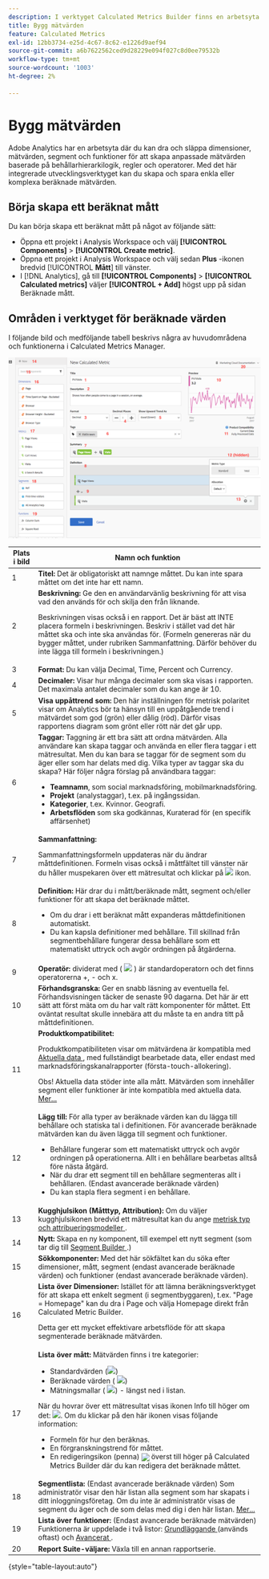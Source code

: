 ```yaml
---
description: I verktyget Calculated Metrics Builder finns en arbetsyta där du kan dra och släppa Dimensioner, mått, segment och funktioner för att skapa anpassade mätvärden baserade på behållarhierarkilogik, regler och operatorer. Med det här integrerade utvecklingsverktyget kan du skapa och spara enkla beräknade mätvärden eller komplexa avancerade beräknade mätvärden.
title: Bygg mätvärden
feature: Calculated Metrics
exl-id: 12bb3734-e25d-4c67-8c62-e1226d9aef94
source-git-commit: a6b7622562ced9d28229e094f027c8d0ee79532b
workflow-type: tm+mt
source-wordcount: '1003'
ht-degree: 2%

---
```


# Bygg mätvärden

Adobe Analytics har en arbetsyta där du kan dra och släppa dimensioner, mätvärden, segment och funktioner för att skapa anpassade mätvärden baserade på behållarhierarkilogik, regler och operatorer. Med det här integrerade utvecklingsverktyget kan du skapa och spara enkla eller komplexa beräknade mätvärden.

## Börja skapa ett beräknat mått

Du kan börja skapa ett beräknat mått på något av följande sätt:

* Öppna ett projekt i Analysis Workspace och välj **[!UICONTROL Components]** > **[!UICONTROL Create metric]**.
* Öppna ett projekt i Analysis Workspace och välj sedan **Plus** -ikonen bredvid [!UICONTROL **Mått**] till vänster.
* I [!DNL Analytics], gå till **[!UICONTROL Components]** > **[!UICONTROL Calculated metrics]** väljer **[!UICONTROL + Add]** högst upp på sidan Beräknade mått.

## Områden i verktyget för beräknade värden

I följande bild och medföljande tabell beskrivs några av huvudområdena och funktionerna i Calculated Metrics Manager.

![](assets/cm_builder_ui.png)

| Plats i bild | Namn och funktion |
|---|---|
| 1 | **Titel:** Det är obligatoriskt att namnge måttet. Du kan inte spara måttet om det inte har ett namn. |
| 2 | **Beskrivning:** Ge den en användarvänlig beskrivning för att visa vad den används för och skilja den från liknande. <p>Beskrivningen visas också i en rapport. Det är bäst att INTE placera formeln i beskrivningen. Beskriv i stället vad det här måttet ska och inte ska användas för. (Formeln genereras när du bygger måttet, under rubriken Sammanfattning. Därför behöver du inte lägga till formeln i beskrivningen.) </p> |
| 3 | **Format:** Du kan välja Decimal, Time, Percent och Currency. |
| 4 | **Decimaler:** Visar hur många decimaler som ska visas i rapporten. Det maximala antalet decimaler som du kan ange är 10. |
| 5 | **Visa uppåttrend som:** Den här inställningen för metrisk polaritet visar om Analytics bör ta hänsyn till en uppåtgående trend i mätvärdet som god (grön) eller dålig (röd). Därför visas rapportens diagram som grönt eller rött när det går upp. |
| 6 | **Taggar:** Taggning är ett bra sätt att ordna mätvärden. Alla användare kan skapa taggar och använda en eller flera taggar i ett mätresultat. Men du kan bara se taggar för de segment som du äger eller som har delats med dig. Vilka typer av taggar ska du skapa? Här följer några förslag på användbara taggar:<ul><li>**Teamnamn**, som social marknadsföring, mobilmarknadsföring.</li><li>**Projekt** (analystaggar), t.ex. på ingångssidan.</li><li>**Kategorier**, t.ex. Kvinnor. Geografi.</li><li>**Arbetsflöden** som ska godkännas, Kuraterad för (en specifik affärsenhet)</li></ul> |
| 7 | **Sammanfattning:** <p>Sammanfattningsformeln uppdateras när du ändrar måttdefinitionen. Formeln visas också i måttfältet till vänster när du håller muspekaren över ett mätresultat och klickar på <img placement="inline"  src="https://spectrum.adobe.com/static/icons/workflow_18/Smock_Info_18_N.svg" id="image_BDA0EAF89C19440CB02AE248BA3F968E" /> ikon. </p> |
| 8 | **Definition:** Här drar du i mått/beräknade mått, segment och/eller funktioner för att skapa det beräknade måttet. <ul><li>Om du drar i ett beräknat mått expanderas måttdefinitionen automatiskt. </li> <li>Du kan kapsla definitioner med behållare. Till skillnad från segmentbehållare fungerar dessa behållare som ett matematiskt uttryck och avgör ordningen på åtgärderna. </li> </ul> |
| 9 | **Operatör:** dividerat med ( <img placement="inline"  src="https://spectrum.adobe.com/static/icons/workflow_18/Smock_Divide_18_N.svg" width="15" id="image_320D7363DE024BDEB21E44606C8B367F" width="25px" /> ) är standardoperatorn och det finns operatorerna +, - och x. |
| 10 | **Förhandsgranska:** Ger en snabb läsning av eventuella fel. Förhandsvisningen täcker de senaste 90 dagarna. Det här är ett sätt att först mäta om du har valt rätt komponenter för måttet. Ett oväntat resultat skulle innebära att du måste ta en andra titt på måttdefinitionen. |
| 11 | **Produktkompatibilitet:** <p>Produktkompatibiliteten visar om mätvärdena är kompatibla med <a href="https://experienceleague.adobe.com/docs/analytics/analyze/reports-analytics/current-data.html"  > Aktuella data </a>, med fullständigt bearbetade data, eller endast med marknadsföringskanalrapporter (första-touch-allokering). <p>Obs! Aktuella data stöder inte alla mått. Mätvärden som innehåller segment eller funktioner är inte kompatibla med aktuella data. <a href="/help/components/c-calcmetrics/cm-compatibility.md"  > Mer... </a> </p> </p> |
| 12 | **Lägg till:** För alla typer av beräknade värden kan du lägga till behållare och statiska tal i definitionen. För avancerade beräknade mätvärden kan du även lägga till segment och funktioner. <ul><li>Behållare fungerar som ett matematiskt uttryck och avgör ordningen på operationerna. Allt i en behållare bearbetas alltså före nästa åtgärd.</li><li>När du drar ett segment till en behållare segmenteras allt i behållaren. (Endast avancerade beräknade värden)</li><li>Du kan stapla flera segment i en behållare.</li></ul> |
| 13 | **Kugghjulsikon (Måtttyp, Attribution):** Om du väljer kugghjulsikonen bredvid ett mätresultat kan du ange <a href="/help/components/c-calcmetrics/c-workflow/cm-workflow/c-build-metrics/m-metric-type-alloc.md"  > metrisk typ och attribueringsmodeller </a>. |
| 14 | **Nytt:** Skapa en ny komponent, till exempel ett nytt segment (som tar dig till <a href="/help/components/segmentation/segmentation-workflow/seg-build.md"  > Segment Builder </a>.) |
| 15 | **Sökkomponenter:** Med det här sökfältet kan du söka efter dimensioner, mått, segment (endast avancerade beräknade värden) och funktioner (endast avancerade beräknade värden). |
| 16 | **Lista över Dimensioner:** Istället för att lämna beräkningsverktyget för att skapa ett enkelt segment (i segmentbyggaren), t.ex. &quot;Page = Homepage&quot; kan du dra i Page och välja Homepage direkt från Calculated Metric Builder.<p>Detta ger ett mycket effektivare arbetsflöde för att skapa segmenterade beräknade mätvärden.</p> |
| 17 | **Lista över mått:** Mätvärden finns i tre kategorier: <ul> <li>Standardvärden (<img placement="inline"  src="https://spectrum.adobe.com/static/icons/workflow_18/Smock_Event_18_N.svg" id="image_65A80F54D73443E78542FE0B31CC3F20" />) </li><li>Beräknade värden ( <img placement="inline"  src="https://spectrum.adobe.com/static/icons/workflow_18/Smock_Calculator_18_N.svg" id="image_C5674AB9B9EB4DA9A56782D15822C319" />) </li><li id="li_8735E76637ED4C3F983731A66E04C93E">Mätningsmallar ( <img placement="inline"  src="https://spectrum.adobe.com/static/icons/workflow_18/Smock_Folder_18_N.svg" id="image_D236601511CC4DD3828F223431E27E88" />) - längst ned i listan. </li> </ul> <p>När du hovrar över ett mätresultat visas ikonen Info till höger om det: <img placement="inline"  src="https://spectrum.adobe.com/static/icons/workflow_18/Smock_Info_18_N.svg" width="15px" id="image_5A65E772A68A4B94ACAD6552CCF21F5F" />. Om du klickar på den här ikonen visas följande information: </p><ul> <li>Formeln för hur den beräknas. </li><li>En förgranskningstrend för måttet. </li><li>En redigeringsikon (penna) <img placement="break" align="center"  src="https://spectrum.adobe.com/static/icons/workflow_18/Smock_Edit_18_N.svg" width="15px" id="image_7D5B2F026A034118BE4DA81B9215A883" /> överst till höger på Calculated Metrics Builder där du kan redigera det beräknade måttet. </li></ul> |
| 18 | **Segmentlista:** (Endast avancerade beräknade värden) Som administratör visar den här listan alla segment som har skapats i ditt inloggningsföretag. Om du inte är administratör visas de segment du äger och de som delas med dig i den här listan. <a href="https://experienceleague.adobe.com/docs/analytics/components/segmentation/segment-reference/seg-rights.html"  > Mer... </a> |
| 19 | **Lista över funktioner:** (Endast avancerade beräknade mätvärden) Funktionerna är uppdelade i två listor: <a href="/help/components/c-calcmetrics/cm-reference/cm-functions.md"  > Grundläggande </a> (används oftast) och <a href="/help/components/c-calcmetrics/cm-reference/cm-adv-functions.md"  > Avancerat </a>. |
| 20 | **Report Suite-väljare:** Växla till en annan rapportserie. |

{style="table-layout:auto"}
